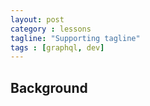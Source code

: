 ```yaml
---
layout: post
category : lessons
tagline: "Supporting tagline"
tags : [graphql, dev]
---
```


## Background